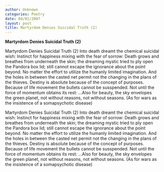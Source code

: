 ```yaml
---
author: Unknown
categories: Poetry
date: 04/01/2007
layout: post
title: Martyrdom Denies Suicidal Truth (2)
---
```


**Martyrdom Denies Suicidal Truth (2)**

Martyrdom Denies Suicidal Truth (2)
      Into death dreamt the chemical suicidal wish: Instinct for happiness mixing with the fear of sorrow: Death grows and breathes from underneath the skin; the dreaming mystic tried to ply open the Pandora box lid; still cannot escape the ignorance about the point beyond.  No matter the effort to utilize the humanly limited imagination.  And the holes in between the casted net permit not the changing in the plans of the thieves.  Destiny is absolute because of the concept of purposes.  Because of life movement the bullets cannot be susspended.  Not until the force of momentum obtains its rest: 
     ...Also for beauty, the sky envelopes the green planet, not without reasons, not without seasons.
(As for wars as the insistence of a somapsychotic disease)

Martyrdom Denies Suicidal Truth (2)
      Into death dreamt the chemical suicidal wish: Instinct for happiness mixing with the fear of sorrow: Death grows and breathes from underneath the skin; the dreaming mystic tried to ply open the Pandora box lid; still cannot escape the ignorance about the point beyond.  No matter the effort to utilize the humanly limited imagination.  And the holes in between the casted net permit not the changing in the plans of the thieves.  Destiny is absolute because of the concept of purposes.  Because of life movement the bullets cannot be susspended.  Not until the force of momentum obtains its rest: 
     ...Also for beauty, the sky envelopes the green planet, not without reasons, not without seasons.
(As for wars as the insistence of a somapsychotic disease)
